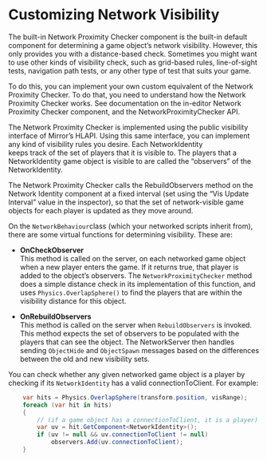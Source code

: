 # Customizing Network Visibility

The built-in Network Proximity Checker component is the built-in default component for determining a game object’s network visibility. However, this only provides you with a distance-based check. Sometimes you might want to use other kinds of visibility check, such as grid-based rules, line-of-sight tests, navigation path tests, or any other type of test that suits your game.

To do this, you can implement your own custom equivalent of the Network Proximity Checker. To do that, you need to understand how the Network Proximity Checker works. See documentation on the in-editor Network Proximity Checker component, and the NetworkProximityChecker API.

The Network Proximity Checker is implemented using the public visibility interface of Mirror’s HLAPI. Using this same interface, you can implement any kind of visibility rules you desire. Each NetworkIdentity  
 keeps track of the set of players that it is visible to. The players that a NetworkIdentity game object is visible to are called the “observers” of the NetworkIdentity.

The Network Proximity Checker calls the RebuildObservers method on the Network Identity component at a fixed interval (set using the “Vis Update Interval” value in the inspector), so that the set of network-visible game objects for each player is updated as they move around.

On the `NetworkBehaviour`class (which your networked scripts inherit from), there are some virtual functions for determining visibility. These are:

-   **OnCheckObserver**  
    This method is called on the server, on each networked game object when a new player enters the game. If it returns true, that player is added to the object’s observers. The `NetworkProximityChecker` method does a simple distance check in its implementation of this function, and uses `Physics.OverlapSphere()` to find the players that are within the visibility distance for this object.

-   **OnRebuildObservers**  
    This method is called on the server when `RebuildObservers` is invoked. This method expects the set of observers to be populated with the players that can see the object. The NetworkServer then handles sending `ObjectHide` and `ObjectSpawn` messages based on the differences between the old and new visibility sets.

You can check whether any given networked game object is a player by checking if its `NetworkIdentity` has a valid connectionToClient. For example:

```cs
    var hits = Physics.OverlapSphere(transform.position, visRange);
    foreach (var hit in hits)
    {
        // (if a game object has a connectionToClient, it is a player)
        var uv = hit.GetComponent<NetworkIdentity>();
        if (uv != null && uv.connectionToClient != null)
            observers.Add(uv.connectionToClient);
    }
```
